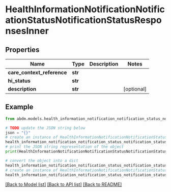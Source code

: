 # HealthInformationNotificationNotificationStatusNotificationStatusResponsesInner


## Properties

Name | Type | Description | Notes
------------ | ------------- | ------------- | -------------
**care_context_reference** | **str** |  | 
**hi_status** | **str** |  | 
**description** | **str** |  | [optional] 

## Example

```python
from abdm.models.health_information_notification_notification_status_notification_status_responses_inner import HealthInformationNotificationNotificationStatusNotificationStatusResponsesInner

# TODO update the JSON string below
json = "{}"
# create an instance of HealthInformationNotificationNotificationStatusNotificationStatusResponsesInner from a JSON string
health_information_notification_notification_status_notification_status_responses_inner_instance = HealthInformationNotificationNotificationStatusNotificationStatusResponsesInner.from_json(json)
# print the JSON string representation of the object
print(HealthInformationNotificationNotificationStatusNotificationStatusResponsesInner.to_json())

# convert the object into a dict
health_information_notification_notification_status_notification_status_responses_inner_dict = health_information_notification_notification_status_notification_status_responses_inner_instance.to_dict()
# create an instance of HealthInformationNotificationNotificationStatusNotificationStatusResponsesInner from a dict
health_information_notification_notification_status_notification_status_responses_inner_from_dict = HealthInformationNotificationNotificationStatusNotificationStatusResponsesInner.from_dict(health_information_notification_notification_status_notification_status_responses_inner_dict)
```
[[Back to Model list]](../README.md#documentation-for-models) [[Back to API list]](../README.md#documentation-for-api-endpoints) [[Back to README]](../README.md)


